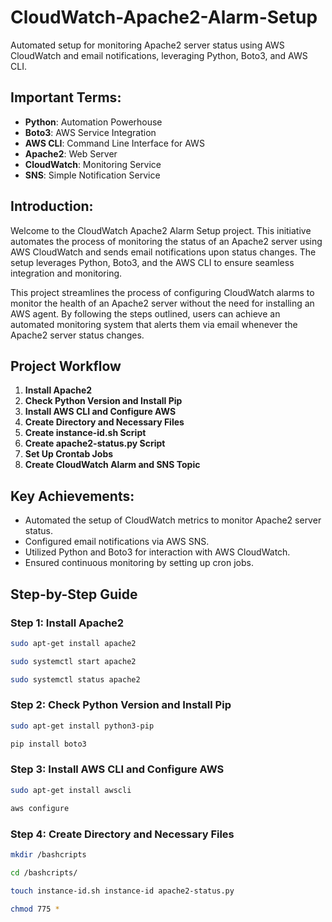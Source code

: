# CloudWatch-Apache2-Alarm-Setup

Automated setup for monitoring Apache2 server status using AWS CloudWatch and email notifications, leveraging Python, Boto3, and AWS CLI.

## Important Terms:
- **Python**: Automation Powerhouse
- **Boto3**: AWS Service Integration
- **AWS CLI**: Command Line Interface for AWS
- **Apache2**: Web Server
- **CloudWatch**: Monitoring Service
- **SNS**: Simple Notification Service

## Introduction:

Welcome to the CloudWatch Apache2 Alarm Setup project. This initiative automates the process of monitoring the status of an Apache2 server using AWS CloudWatch and sends email notifications upon status changes. The setup leverages Python, Boto3, and the AWS CLI to ensure seamless integration and monitoring.

This project streamlines the process of configuring CloudWatch alarms to monitor the health of an Apache2 server without the need for installing an AWS agent. By following the steps outlined, users can achieve an automated monitoring system that alerts them via email whenever the Apache2 server status changes.

## Project Workflow

1. **Install Apache2**
2. **Check Python Version and Install Pip**
3. **Install AWS CLI and Configure AWS**
4. **Create Directory and Necessary Files**
5. **Create instance-id.sh Script**
6. **Create apache2-status.py Script**
7. **Set Up Crontab Jobs**
8. **Create CloudWatch Alarm and SNS Topic**

## Key Achievements:
- Automated the setup of CloudWatch metrics to monitor Apache2 server status.
- Configured email notifications via AWS SNS.
- Utilized Python and Boto3 for interaction with AWS CloudWatch.
- Ensured continuous monitoring by setting up cron jobs.

## Step-by-Step Guide

### Step 1: Install Apache2
```bash
sudo apt-get install apache2
```
```bash
sudo systemctl start apache2
```
```bash
sudo systemctl status apache2
```

### Step 2: Check Python Version and Install Pip
```bash
sudo apt-get install python3-pip
```
```bash
pip install boto3
```

### Step 3: Install AWS CLI and Configure AWS
```bash
sudo apt-get install awscli
```
```bash
aws configure
```

### Step 4: Create Directory and Necessary Files
```bash
mkdir /bashcripts
```
```bash
cd /bashcripts/
```
```bash
touch instance-id.sh instance-id apache2-status.py
```
```bash
chmod 775 *
```